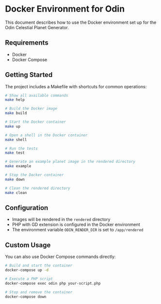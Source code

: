 # Docker Environment for Odin

This document describes how to use the Docker environment set up for the Odin Celestial Planet Generator.

## Requirements

- Docker
- Docker Compose

## Getting Started

The project includes a Makefile with shortcuts for common operations:

```bash
# Show all available commands
make help

# Build the Docker image
make build

# Start the Docker container
make up

# Open a shell in the Docker container
make shell

# Run the tests
make test

# Generate an example planet image in the rendered directory
make example

# Stop the Docker container
make down

# Clean the rendered directory
make clean
```

## Configuration

- Images will be rendered in the `rendered` directory
- PHP with GD extension is configured in the Docker environment
- The environment variable `ODIN_RENDER_DIR` is set to `/app/rendered`

## Custom Usage

You can also use Docker Compose commands directly:

```bash
# Build and start the container
docker-compose up -d

# Execute a PHP script
docker-compose exec odin php your-script.php

# Stop and remove the container
docker-compose down
```
